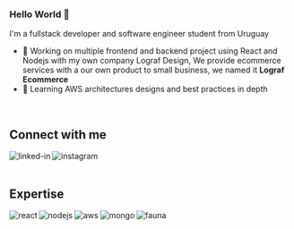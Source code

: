### Hello World 👋
I'm a fullstack developer and software engineer student from Uruguay

- 🔭 Working on multiple frontend and backend project using React and Nodejs with my own company Lograf Design, We provide ecommerce services with a our own product to small business, we named it <b>Lograf Ecommerce</b>
- 🌱 Learning AWS architectures designs and best practices in depth
<br>

## Connect with me
[<img align="left" alt="linked-in" src="https://img.shields.io/badge/linkedin-%230077B5.svg?&style=for-the-badge&logo=linkedin&logoColor=white" />](https://www.linkedin.com/in/aguiarjesus/)
[<img align="left" alt="instagram" src="https://img.shields.io/badge/instagram-%231877F2.svg?&style=for-the-badge&logo=instagram&logoColor=white" />](https://www.instagram.com/lograf.design/?hl=en)
<br>
<br>
## Expertise
<img align="left" alt="react" src="https://img.shields.io/badge/react%20-%2320232a.svg?&style=for-the-badge&logo=react&logoColor=%2361DAFB" />
<img align="left" alt="nodejs" src="https://img.shields.io/badge/node.js%20-%2343853D.svg?&style=for-the-badge&logo=node.js&logoColor=white" />
<img align="left" alt="aws" src="https://img.shields.io/badge/Amazon%20AWS-%23232F3E?logo=amazon-aws&logoColor=white&style=for-the-badge" />
<img align="left" alt="mongo" src="https://img.shields.io/badge/Mongodb%20AWS-%23232F3E?logo=mongodb&logoColor=white&style=for-the-badge" />
<img align="left" alt="fauna" src="https://img.shields.io/badge/fauna%20AWS-%23232F3E?logo=fauna&logoColor=white&style=for-the-badge" />
<br>
<br>
